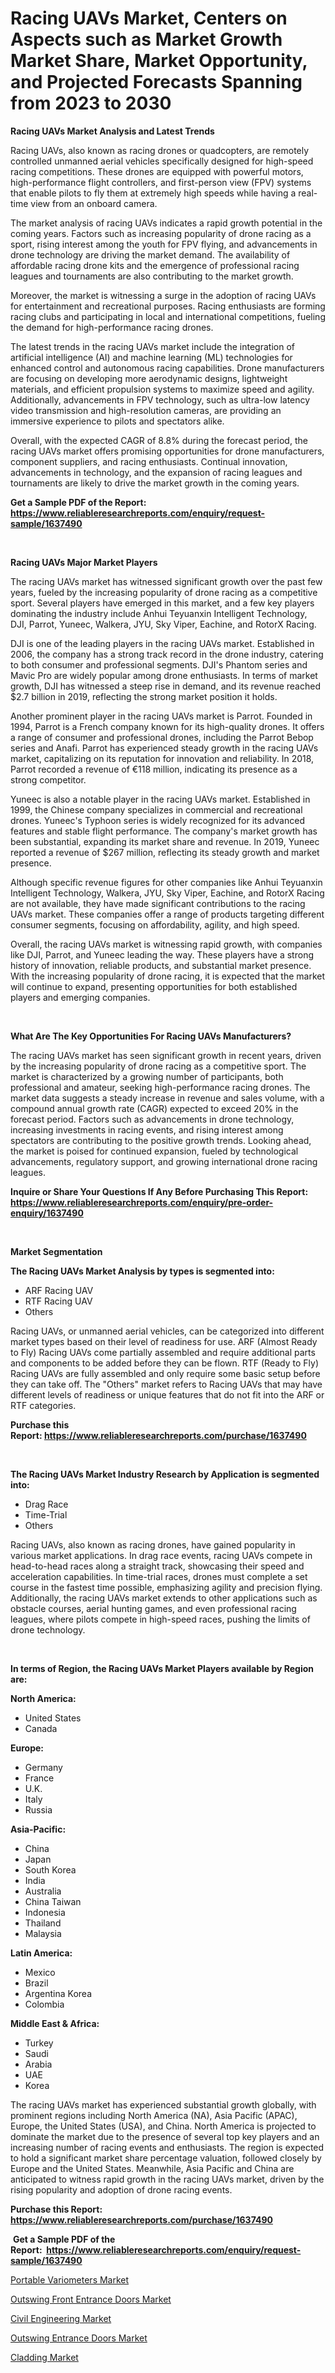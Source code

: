 <p><h1>Racing UAVs Market, Centers on Aspects such as Market Growth Market Share, Market Opportunity, and Projected Forecasts Spanning from 2023 to 2030</h1></p><p><strong>Racing UAVs Market Analysis and Latest Trends</strong></p>
<p><p>Racing UAVs, also known as racing drones or quadcopters, are remotely controlled unmanned aerial vehicles specifically designed for high-speed racing competitions. These drones are equipped with powerful motors, high-performance flight controllers, and first-person view (FPV) systems that enable pilots to fly them at extremely high speeds while having a real-time view from an onboard camera.</p><p>The market analysis of racing UAVs indicates a rapid growth potential in the coming years. Factors such as increasing popularity of drone racing as a sport, rising interest among the youth for FPV flying, and advancements in drone technology are driving the market demand. The availability of affordable racing drone kits and the emergence of professional racing leagues and tournaments are also contributing to the market growth.</p><p>Moreover, the market is witnessing a surge in the adoption of racing UAVs for entertainment and recreational purposes. Racing enthusiasts are forming racing clubs and participating in local and international competitions, fueling the demand for high-performance racing drones.</p><p>The latest trends in the racing UAVs market include the integration of artificial intelligence (AI) and machine learning (ML) technologies for enhanced control and autonomous racing capabilities. Drone manufacturers are focusing on developing more aerodynamic designs, lightweight materials, and efficient propulsion systems to maximize speed and agility. Additionally, advancements in FPV technology, such as ultra-low latency video transmission and high-resolution cameras, are providing an immersive experience to pilots and spectators alike.</p><p>Overall, with the expected CAGR of 8.8% during the forecast period, the racing UAVs market offers promising opportunities for drone manufacturers, component suppliers, and racing enthusiasts. Continual innovation, advancements in technology, and the expansion of racing leagues and tournaments are likely to drive the market growth in the coming years.</p></p>
<p><strong>Get a Sample PDF of the Report:&nbsp; <a href="https://www.reliableresearchreports.com/enquiry/request-sample/1637490">https://www.reliableresearchreports.com/enquiry/request-sample/1637490</a></strong></p>
<p>&nbsp;</p>
<p><strong>Racing UAVs Major Market Players</strong></p>
<p><p>The racing UAVs market has witnessed significant growth over the past few years, fueled by the increasing popularity of drone racing as a competitive sport. Several players have emerged in this market, and a few key players dominating the industry include Anhui Teyuanxin Intelligent Technology, DJI, Parrot, Yuneec, Walkera, JYU, Sky Viper, Eachine, and RotorX Racing.</p><p>DJI is one of the leading players in the racing UAVs market. Established in 2006, the company has a strong track record in the drone industry, catering to both consumer and professional segments. DJI's Phantom series and Mavic Pro are widely popular among drone enthusiasts. In terms of market growth, DJI has witnessed a steep rise in demand, and its revenue reached $2.7 billion in 2019, reflecting the strong market position it holds.</p><p>Another prominent player in the racing UAVs market is Parrot. Founded in 1994, Parrot is a French company known for its high-quality drones. It offers a range of consumer and professional drones, including the Parrot Bebop series and Anafi. Parrot has experienced steady growth in the racing UAVs market, capitalizing on its reputation for innovation and reliability. In 2018, Parrot recorded a revenue of €118 million, indicating its presence as a strong competitor.</p><p>Yuneec is also a notable player in the racing UAVs market. Established in 1999, the Chinese company specializes in commercial and recreational drones. Yuneec's Typhoon series is widely recognized for its advanced features and stable flight performance. The company's market growth has been substantial, expanding its market share and revenue. In 2019, Yuneec reported a revenue of $267 million, reflecting its steady growth and market presence.</p><p>Although specific revenue figures for other companies like Anhui Teyuanxin Intelligent Technology, Walkera, JYU, Sky Viper, Eachine, and RotorX Racing are not available, they have made significant contributions to the racing UAVs market. These companies offer a range of products targeting different consumer segments, focusing on affordability, agility, and high speed.</p><p>Overall, the racing UAVs market is witnessing rapid growth, with companies like DJI, Parrot, and Yuneec leading the way. These players have a strong history of innovation, reliable products, and substantial market presence. With the increasing popularity of drone racing, it is expected that the market will continue to expand, presenting opportunities for both established players and emerging companies.</p></p>
<p>&nbsp;</p>
<p><strong>What Are The Key Opportunities For Racing UAVs Manufacturers?</strong></p>
<p><p>The racing UAVs market has seen significant growth in recent years, driven by the increasing popularity of drone racing as a competitive sport. The market is characterized by a growing number of participants, both professional and amateur, seeking high-performance racing drones. The market data suggests a steady increase in revenue and sales volume, with a compound annual growth rate (CAGR) expected to exceed 20% in the forecast period. Factors such as advancements in drone technology, increasing investments in racing events, and rising interest among spectators are contributing to the positive growth trends. Looking ahead, the market is poised for continued expansion, fueled by technological advancements, regulatory support, and growing international drone racing leagues.</p></p>
<p><strong>Inquire or Share Your Questions If Any Before Purchasing This Report: <a href="https://www.reliableresearchreports.com/enquiry/pre-order-enquiry/1637490">https://www.reliableresearchreports.com/enquiry/pre-order-enquiry/1637490</a></strong></p>
<p>&nbsp;</p>
<p><strong>Market Segmentation</strong></p>
<p><strong>The Racing UAVs Market Analysis by types is segmented into:</strong></p>
<p><ul><li>ARF Racing UAV</li><li>RTF Racing UAV</li><li>Others</li></ul></p>
<p><p>Racing UAVs, or unmanned aerial vehicles, can be categorized into different market types based on their level of readiness for use. ARF (Almost Ready to Fly) Racing UAVs come partially assembled and require additional parts and components to be added before they can be flown. RTF (Ready to Fly) Racing UAVs are fully assembled and only require some basic setup before they can take off. The "Others" market refers to Racing UAVs that may have different levels of readiness or unique features that do not fit into the ARF or RTF categories.</p></p>
<p><strong>Purchase this Report:&nbsp;<a href="https://www.reliableresearchreports.com/purchase/1637490">https://www.reliableresearchreports.com/purchase/1637490</a></strong></p>
<p>&nbsp;</p>
<p><strong>The Racing UAVs Market Industry Research by Application is segmented into:</strong></p>
<p><ul><li>Drag Race</li><li>Time-Trial</li><li>Others</li></ul></p>
<p><p>Racing UAVs, also known as racing drones, have gained popularity in various market applications. In drag race events, racing UAVs compete in head-to-head races along a straight track, showcasing their speed and acceleration capabilities. In time-trial races, drones must complete a set course in the fastest time possible, emphasizing agility and precision flying. Additionally, the racing UAVs market extends to other applications such as obstacle courses, aerial hunting games, and even professional racing leagues, where pilots compete in high-speed races, pushing the limits of drone technology.</p></p>
<p>&nbsp;</p>
<p><strong>In terms of Region, the Racing UAVs Market Players available by Region are:</strong></p>
<p>
    <p> <strong> North America: </strong>
        <ul>
            <li>United States</li>
            <li>Canada</li>
        </ul>
        </p> 
    <p> <strong> Europe: </strong>
        <ul>
            <li>Germany</li>
            <li>France</li>
            <li>U.K.</li>
            <li>Italy</li>
            <li>Russia</li>
        </ul>
        </p> 
    <p> <strong> Asia-Pacific: </strong>
        <ul>
            <li>China</li>
            <li>Japan</li>
            <li>South Korea</li>
            <li>India</li>
            <li>Australia</li>
            <li>China Taiwan</li>
            <li>Indonesia</li>
            <li>Thailand</li>
            <li>Malaysia</li>
        </ul>
        </p> 
    <p> <strong> Latin America: </strong>
        <ul>
            <li>Mexico</li>
            <li>Brazil</li>
            <li>Argentina Korea</li>
            <li>Colombia</li>
        </ul>
        </p> 
    <p> <strong> Middle East & Africa: </strong>
        <ul>
            <li>Turkey</li>
            <li>Saudi</li>
            <li>Arabia</li>
            <li>UAE</li>
            <li>Korea</li>
        </ul>
    </p>
    </p>
<p><p>The racing UAVs market has experienced substantial growth globally, with prominent regions including North America (NA), Asia Pacific (APAC), Europe, the United States (USA), and China. North America is projected to dominate the market due to the presence of several top key players and an increasing number of racing events and enthusiasts. The region is expected to hold a significant market share percentage valuation, followed closely by Europe and the United States. Meanwhile, Asia Pacific and China are anticipated to witness rapid growth in the racing UAVs market, driven by the rising popularity and adoption of drone racing events.</p></p>
<p><strong>Purchase this Report: <a href="https://www.reliableresearchreports.com/purchase/1637490">https://www.reliableresearchreports.com/purchase/1637490</a></strong></p>
<p>&nbsp;<strong>Get a Sample PDF of the Report:&nbsp;&nbsp;<a href="https://www.reliableresearchreports.com/enquiry/request-sample/1637490">https://www.reliableresearchreports.com/enquiry/request-sample/1637490</a></strong></p>
<p><strong></strong></p>
<p><p><a href="https://github.com/RoccoManning/Market-Research-Report-List-1/blob/main/portable-variometers-market.md">Portable Variometers Market</a></p><p><a href="https://www.linkedin.com/pulse/outswing-front-entrance-doors-market-size-1c/">Outswing Front Entrance Doors Market</a></p><p><a href="https://medium.com/@ikeschumm/civil-engineering-market-furnishes-information-on-market-share-market-trends-and-market-growth-c0d6b7efc814">Civil Engineering Market</a></p><p><a href="https://www.linkedin.com/pulse/outswing-entrance-doors-market-size-forecast-growth-2023/">Outswing Entrance Doors Market</a></p><p><a href="https://medium.com/@lylaberge1964/cladding-market-exploring-market-share-market-trends-and-future-growth-03896e613870">Cladding Market</a></p></p>
